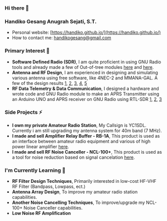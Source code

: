 ### Hi there 👋

### Handiko Gesang Anugrah Sejati, S.T.
* Personal website: [https://handiko.github.io/](https://handiko.github.io/)
* How to contact me: [handikogesang@gmail.com](handikogesang@gmail.com)

### Primary Interest 🔭
* **Software Defined Radio (SDR)**, I am quite proficient in using GNU Radio tools and already made a few of Out-of-tree modules [here](https://handiko.github.io/gr-HDLC-AFSK/) and [here](https://github.com/handiko/CurriculumVitae).
* **Antenna and RF Design**, I am experienced in designing and simulating various antenna using free software, like 4NEC-2 and MMANA-GAL. A few of the design results [1](https://handiko.github.io/4E-20M-YAGI/), [2](https://handiko.github.io/Rotary-WARC-Band-Dipole/), [3](https://handiko.github.io/3E-40M-YAGI/), [4](https://handiko.github.io/Portable-Yagi-10-15-2E/), [5](https://handiko.github.io/Yagi-4E-144/)
* **RF Data Telemetry & Data Communication**, I designed a hardware and wrote code and GNU Radio module to make an APRS Transmitter using an Arduino UNO and APRS receiver on GNU Radio using RTL-SDR [1](https://handiko.github.io/Arduino-APRS/), [2](https://handiko.github.io/Dorji-TX-Shield/), [3](https://handiko.github.io/gr-APRS/)

### Side Projects ⚡
* **I own my private Amateur Radio Station**, My Callsign is YC1SDL. Currently i am still upgrading my antenna system for 40m band (7 MHz).
* **I made and sell Amplifier Relay Buffer - RB-1A**, This product is used as an interface between amateur radio equipment and various of high power linear amplifier [here](https://handiko.github.io/MyBlog/2020-04-29/2020-04-29.html).
* **I made and sell RF Noise Canceller - NCL-100+**, This product is used as a tool for noise reduction based on signal cancelation [here](https://handiko.github.io/MyBlog/2020-08-01/2020-08-01.html).

### I'm Currently Learning 🌱
* **RF Filter Design Techniques**, Primarily interested in low-cost HF-VHF RF Filter (Bandpass, Lowpass, ect.)
* **Antenna Array Design**, To improve my amateur radio station capabilities.
* **Another Noise Cancelling Techniques**, To improve/upgrade my NCL-100+ Noise Canceller capabilities.
* **Low Noise RF Amplification**

<!--
**handiko/handiko** is a ✨ _special_ ✨ repository because its `README.md` (this file) appears on your GitHub profile.

Here are some ideas to get you started:

- 🔭 I’m currently working on ...
- 🌱 I’m currently learning ...
- 👯 I’m looking to collaborate on ...
- 🤔 I’m looking for help with ...
- 💬 Ask me about ...
- 📫 How to reach me: ...
- 😄 Pronouns: ...
- ⚡ Fun fact: ...
-->
